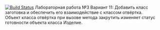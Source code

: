 [![Build Status](https://travis-ci.com/JuniorForever/Lab3.svg?branch=master)](https://travis-ci.com/JuniorForever/Lab3)
Лабораторная работа №3 Вариант 11: Добавить класс заготовка и обеспечить его взаимодействие с классом отвёртка. Объект
класса отвёртка при вызове метода закрутить изменяет статус готовности объекта класса
Изделие.
